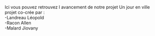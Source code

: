 Ici vous pouvez retrouvez l avancement de notre projet Un jour en ville<br>
projet co-crée par :<br>-Landreau Léopold<br>-Racon Allen<br>-Malard Jiovany
